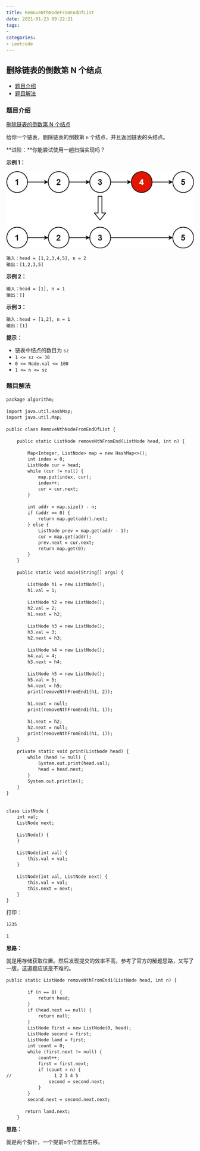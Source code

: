 ```yaml
---
title: RemoveNthNodeFromEndOfList
date: 2021-01-23 09:22:21
tags:
- 
categories:
- Leetcode 
---
```




## 删除链表的倒数第 N 个结点

- [题目介绍](https://yangtzeshore.github.io/2021/01/23/RemoveNthNodeFromEndOfList/#题目介绍)
- [题目解法](https://yangtzeshore.github.io/2021/01/23/RemoveNthNodeFromEndOfList/#题目解法)

### 题目介绍

[删除链表的倒数第 N 个结点](https://leetcode-cn.com/problems/remove-nth-node-from-end-of-list/)

给你一个链表，删除链表的倒数第 `n` 个结点，并且返回链表的头结点。

**进阶：**你能尝试使用一趟扫描实现吗？

**示例 1：**

![1](https://raw.githubusercontent.com/yangtzeshore/images/main/Leetcode/remove_ex1.jpg)

```
输入：head = [1,2,3,4,5], n = 2
输出：[1,2,3,5]
```

**示例 2：**

```
输入：head = [1], n = 1
输出：[]
```

**示例 3：**

```
输入：head = [1,2], n = 1
输出：[1]
```

**提示：**

- 链表中结点的数目为 `sz`
- `1 <= sz <= 30`
- `0 <= Node.val <= 100`
- `1 <= n <= sz`

### 题目解法

```
package algorithm;

import java.util.HashMap;
import java.util.Map;

public class RemoveNthNodeFromEndOfList {

    public static ListNode removeNthFromEnd(ListNode head, int n) {

        Map<Integer, ListNode> map = new HashMap<>();
        int index = 0;
        ListNode cur = head;
        while (cur != null) {
            map.put(index, cur);
            index++;
            cur = cur.next;
        }

        int addr = map.size() - n;
        if (addr == 0) {
            return map.get(addr).next;
        } else {
            ListNode prev = map.get(addr - 1);
            cur = map.get(addr);
            prev.next = cur.next;
            return map.get(0);
        }
    }

    public static void main(String[] args) {

        ListNode h1 = new ListNode();
        h1.val = 1;

        ListNode h2 = new ListNode();
        h2.val = 2;
        h1.next = h2;

        ListNode h3 = new ListNode();
        h3.val = 3;
        h2.next = h3;

        ListNode h4 = new ListNode();
        h4.val = 4;
        h3.next = h4;

        ListNode h5 = new ListNode();
        h5.val = 5;
        h4.next = h5;
        print(removeNthFromEnd1(h1, 2));

        h1.next = null;
        print(removeNthFromEnd1(h1, 1));

        h1.next = h2;
        h2.next = null;
        print(removeNthFromEnd1(h1, 1));
    }

    private static void print(ListNode head) {
        while (head != null) {
            System.out.print(head.val);
            head = head.next;
        }
        System.out.println();
    }
}


class ListNode {
    int val;
    ListNode next;

    ListNode() {
    }

    ListNode(int val) {
        this.val = val;
    }

    ListNode(int val, ListNode next) {
        this.val = val;
        this.next = next;
    }
}
```

打印：

```
1235

1
```

**思路：**

就是用存储获取位置。然后发现提交的效率不高，参考了官方的解题思路，又写了一版，这道题应该是不难的。

```
public static ListNode removeNthFromEnd1(ListNode head, int n) {

        if (n == 0) {
            return head;
        }
        if (head.next == null) {
            return null;
        }
        ListNode first = new ListNode(0, head);
        ListNode second = first;
        ListNode lamd = first;
        int count = 0;
        while (first.next != null) {
            count++;
            first = first.next;
            if (count > n) {
//                1 2 3 4 5
                second = second.next;
            }
        }
        second.next = second.next.next;

       return lamd.next;
    }
```

**思路：**

就是两个指针，一个提前n个位置去右移。